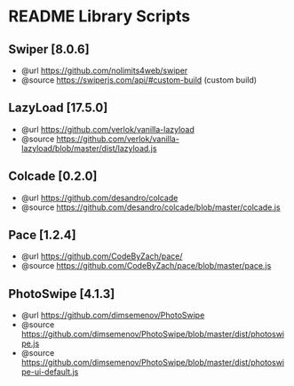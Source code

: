 #  README       Library Scripts

## Swiper       [8.0.6]
- @url          https://github.com/nolimits4web/swiper
- @source       https://swiperjs.com/api/#custom-build (custom build)

## LazyLoad     [17.5.0]
- @url          https://github.com/verlok/vanilla-lazyload
- @source       https://github.com/verlok/vanilla-lazyload/blob/master/dist/lazyload.js

## Colcade      [0.2.0]
- @url          https://github.com/desandro/colcade
- @source       https://github.com/desandro/colcade/blob/master/colcade.js

## Pace         [1.2.4]
- @url          https://github.com/CodeByZach/pace/
- @source       https://github.com/CodeByZach/pace/blob/master/pace.js

## PhotoSwipe   [4.1.3]
- @url          https://github.com/dimsemenov/PhotoSwipe
- @source       https://github.com/dimsemenov/PhotoSwipe/blob/master/dist/photoswipe.js
- @source       https://github.com/dimsemenov/PhotoSwipe/blob/master/dist/photoswipe-ui-default.js